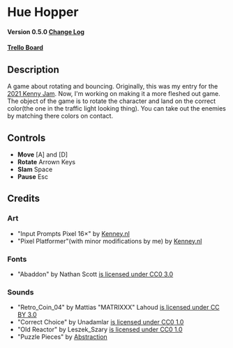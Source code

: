 # Hue Hopper
#### Version 0.5.0 [Change Log](https://github.com/sugarvoid/hue-hopper/blob/Current/CHANGELOG.md)

#### [Trello Board](https://trello.com/b/aLnKhPKY/hue-hopper)

## Description
A game about rotating and bouncing. Originally, this was my entry for the [2021 Kenny Jam](https://kitargo.itch.io/huehopper-jam). Now, I'm working on making it a more fleshed out game. The object of the game is to rotate the character and land on the correct color(the one in the traffic light looking thing).  You can take out the enemies by matching there colors on contact. 

## Controls 
- **Move** [A] and [D]
- **Rotate** Arrown Keys
- **Slam** Space
- **Pause** Esc

## Credits

### Art
- "Input Prompts Pixel 16×" by [Kenney.nl](https://kenney.itch.io/)
- "Pixel Platformer"(with minor modifications by me) by [Kenney.nl](https://kenney.itch.io/)

### Fonts
- "Abaddon" by Nathan Scott [is licensed under CC0 3.0](https://creativecommons.org/licenses/by/3.0/)

### Sounds
- "Retro_Coin_04" by Mattias "MATRIXXX" Lahoud [is licensed under CC BY 3.0](https://creativecommons.org/licenses/by/3.0/)
- "Correct Choice" by Unadamlar [is licensed under CC0 1.0](https://creativecommons.org/publicdomain/zero/1.0/)
- "Old Reactor" by Leszek_Szary [is licensed under CC0 1.0](https://creativecommons.org/publicdomain/zero/1.0/)
- "Puzzle Pieces" by [Abstraction](http://www.abstractionmusic.com/)
